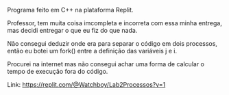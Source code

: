 Programa feito em C++ na plataforma Replit.

Professor, tem muita coisa imcompleta e incorreta com essa minha entrega, mas decidi entregar o que eu fiz do que nada.

Não consegui deduzir onde era para separar o código em dois processos, então eu botei um fork() entre a definição das variáveis j e i.

Procurei na internet mas não consegui achar uma forma de calcular o tempo de execução fora do código.

Link: https://replit.com/@Watchboy/Lab2Processos?v=1
